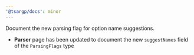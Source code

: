 ```yaml
---
'@tsargp/docs': minor
---
```


Document the new parsing flag for option name suggestions.

- **Parser** page has been updated to document the new `suggestNames` field of the `ParsingFlags` type
